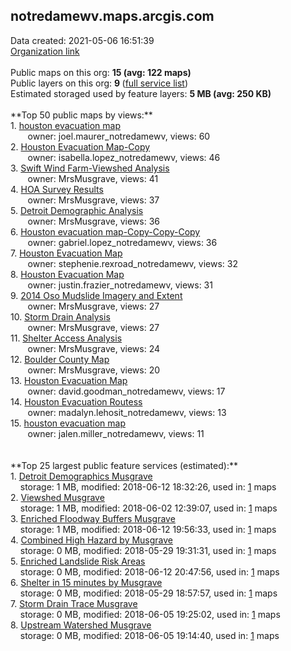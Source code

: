 <h2>notredamewv.maps.arcgis.com</h2> Data created: 2021-05-06 16:51:39 <br /><a target='new' href='https://notredamewv.maps.arcgis.com'>Organization link</a><br /><br />Public maps on this org: <b>15 (avg: 122 maps)</b><br />Public layers on this org: <b>9 </b>(<a target='new' href='https://services.arcgis.com/5EKmhIR4szDyFVL3/ArcGIS/rest/services'>full service list</a>)<br />Estimated storaged used by feature layers: <b>5 MB (avg: 250 KB)</b><br /><br />**Top 50 public maps by views:**<br />  1. <a target='new' href='https://www.arcgis.com/home/item.html?id=352c111c2c554ea7a0c82883bf3e07c8'>houston evacuation map</a> <br />  &nbsp;&nbsp;&nbsp;&nbsp; &nbsp;&nbsp;owner: joel.maurer_notredamewv, views: 60<br />  2. <a target='new' href='https://www.arcgis.com/home/item.html?id=86c84f01498e44c1a8f477b681aa047a'>Houston Evacuation Map-Copy</a> <br />  &nbsp;&nbsp;&nbsp;&nbsp; &nbsp;&nbsp;owner: isabella.lopez_notredamewv, views: 46<br />  3. <a target='new' href='https://www.arcgis.com/home/item.html?id=b7cf4116dcb041cfa57f74f6a2c5696d'>Swift Wind Farm-Viewshed Analysis</a> <br />  &nbsp;&nbsp;&nbsp;&nbsp; &nbsp;&nbsp;owner: MrsMusgrave, views: 41<br />  4. <a target='new' href='https://www.arcgis.com/home/item.html?id=c718aa415d2f476aaf1f8db5d323ee28'>HOA Survey Results</a> <br />  &nbsp;&nbsp;&nbsp;&nbsp; &nbsp;&nbsp;owner: MrsMusgrave, views: 37<br />  5. <a target='new' href='https://www.arcgis.com/home/item.html?id=3264c8c8c6ca4893a5b91517056334d1'>Detroit Demographic Analysis</a> <br />  &nbsp;&nbsp;&nbsp;&nbsp; &nbsp;&nbsp;owner: MrsMusgrave, views: 36<br />  6. <a target='new' href='https://www.arcgis.com/home/item.html?id=3940cbd390e14ab8b3b72c77605c387f'>Houston evacuation map-Copy-Copy-Copy</a> <br />  &nbsp;&nbsp;&nbsp;&nbsp; &nbsp;&nbsp;owner: gabriel.lopez_notredamewv, views: 36<br />  7. <a target='new' href='https://www.arcgis.com/home/item.html?id=942516e244f94488931ea29a38a9524e'>Houston Evacuation Map</a> <br />  &nbsp;&nbsp;&nbsp;&nbsp; &nbsp;&nbsp;owner: stephenie.rexroad_notredamewv, views: 32<br />  8. <a target='new' href='https://www.arcgis.com/home/item.html?id=82822acad26a45a197910a0c7cc3f992'>Houston Evacuation Map</a> <br />  &nbsp;&nbsp;&nbsp;&nbsp; &nbsp;&nbsp;owner: justin.frazier_notredamewv, views: 31<br />  9. <a target='new' href='https://www.arcgis.com/home/item.html?id=44b3116da9c143e68008ff5deda9696d'>2014 Oso Mudslide Imagery and Extent</a> <br />  &nbsp;&nbsp;&nbsp;&nbsp; &nbsp;&nbsp;owner: MrsMusgrave, views: 27<br />  10. <a target='new' href='https://www.arcgis.com/home/item.html?id=d7d8eb1816c646359237645974f5c60a'>Storm Drain Analysis</a> <br />  &nbsp;&nbsp;&nbsp;&nbsp; &nbsp;&nbsp;owner: MrsMusgrave, views: 27<br />  11. <a target='new' href='https://www.arcgis.com/home/item.html?id=59c07d77034d4b879e95181d17f66d91'>Shelter Access Analysis</a> <br />  &nbsp;&nbsp;&nbsp;&nbsp; &nbsp;&nbsp;owner: MrsMusgrave, views: 24<br />  12. <a target='new' href='https://www.arcgis.com/home/item.html?id=2b2aca5de5174af8ac70a1131f9f8a85'>Boulder County Map</a> <br />  &nbsp;&nbsp;&nbsp;&nbsp; &nbsp;&nbsp;owner: MrsMusgrave, views: 20<br />  13. <a target='new' href='https://www.arcgis.com/home/item.html?id=efeabf0f297d4c15855c27caea4390df'>Houston Evacuation Map</a> <br />  &nbsp;&nbsp;&nbsp;&nbsp; &nbsp;&nbsp;owner: david.goodman_notredamewv, views: 17<br />  14. <a target='new' href='https://www.arcgis.com/home/item.html?id=e18afe128d994d50902d3dd174b98848'>Houston Evacuation Routess</a> <br />  &nbsp;&nbsp;&nbsp;&nbsp; &nbsp;&nbsp;owner: madalyn.lehosit_notredamewv, views: 13<br />  15. <a target='new' href='https://www.arcgis.com/home/item.html?id=3ff04497de5d4befbaa6e78527c685bb'>houston evacuation map</a> <br />  &nbsp;&nbsp;&nbsp;&nbsp; &nbsp;&nbsp;owner: jalen.miller_notredamewv, views: 11<br /><br /><br />**Top 25 largest public feature services (estimated):**<br /> 1. <a target='new' href='https://www.arcgis.com/home/item.html?id=331369e57f7b455897be6f4a9c1c61be'>Detroit Demographics Musgrave</a><br /> &nbsp;&nbsp;&nbsp;&nbsp;storage: 1 MB, modified: 2018-06-12 18:32:26,  used in: <a target='new' href='https://ed-ind-tb.s3-us-west-1.amazonaws.com/ADI/331369e57f7b455897be6f4a9c1c61be.html'> 1</a> maps<br /> 2. <a target='new' href='https://www.arcgis.com/home/item.html?id=7c6f9c3129824dc98500d58aeaaf23c6'>Viewshed Musgrave</a><br /> &nbsp;&nbsp;&nbsp;&nbsp;storage: 1 MB, modified: 2018-06-02 12:39:07,  used in: <a target='new' href='https://ed-ind-tb.s3-us-west-1.amazonaws.com/ADI/7c6f9c3129824dc98500d58aeaaf23c6.html'> 1</a> maps<br /> 3. <a target='new' href='https://www.arcgis.com/home/item.html?id=c14d0417bb7247feb4c4108a360e0f18'>Enriched Floodway Buffers Musgrave</a><br /> &nbsp;&nbsp;&nbsp;&nbsp;storage: 1 MB, modified: 2018-06-12 19:56:33,  used in: <a target='new' href='https://ed-ind-tb.s3-us-west-1.amazonaws.com/ADI/c14d0417bb7247feb4c4108a360e0f18.html'> 1</a> maps<br /> 4. <a target='new' href='https://www.arcgis.com/home/item.html?id=542bc020d6aa4440a329f56e5a2860c7'>Combined High Hazard by Musgrave</a><br /> &nbsp;&nbsp;&nbsp;&nbsp;storage: 0 MB, modified: 2018-05-29 19:31:31,  used in: <a target='new' href='https://ed-ind-tb.s3-us-west-1.amazonaws.com/ADI/542bc020d6aa4440a329f56e5a2860c7.html'> 1</a> maps<br /> 5. <a target='new' href='https://www.arcgis.com/home/item.html?id=565b9e393386436da81361777090ac56'>Enriched Landslide Risk Areas</a><br /> &nbsp;&nbsp;&nbsp;&nbsp;storage: 0 MB, modified: 2018-06-12 20:47:56,  used in: <a target='new' href='https://ed-ind-tb.s3-us-west-1.amazonaws.com/ADI/565b9e393386436da81361777090ac56.html'> 1</a> maps<br /> 6. <a target='new' href='https://www.arcgis.com/home/item.html?id=d014eb477bf048c7a62ff8ac5212bc6b'>Shelter in 15 minutes by Musgrave</a><br /> &nbsp;&nbsp;&nbsp;&nbsp;storage: 0 MB, modified: 2018-05-29 18:57:57,  used in: <a target='new' href='https://ed-ind-tb.s3-us-west-1.amazonaws.com/ADI/d014eb477bf048c7a62ff8ac5212bc6b.html'> 1</a> maps<br /> 7. <a target='new' href='https://www.arcgis.com/home/item.html?id=cf252d8740b94dd683814d0e4655d35a'>Storm Drain Trace Musgrave</a><br /> &nbsp;&nbsp;&nbsp;&nbsp;storage: 0 MB, modified: 2018-06-05 19:25:02,  used in: <a target='new' href='https://ed-ind-tb.s3-us-west-1.amazonaws.com/ADI/cf252d8740b94dd683814d0e4655d35a.html'> 1</a> maps<br /> 8. <a target='new' href='https://www.arcgis.com/home/item.html?id=45fc0f9122804fa599347618eb18cf4c'>Upstream Watershed Musgrave</a><br /> &nbsp;&nbsp;&nbsp;&nbsp;storage: 0 MB, modified: 2018-06-05 19:14:40,  used in: <a target='new' href='https://ed-ind-tb.s3-us-west-1.amazonaws.com/ADI/45fc0f9122804fa599347618eb18cf4c.html'> 1</a> maps<br />